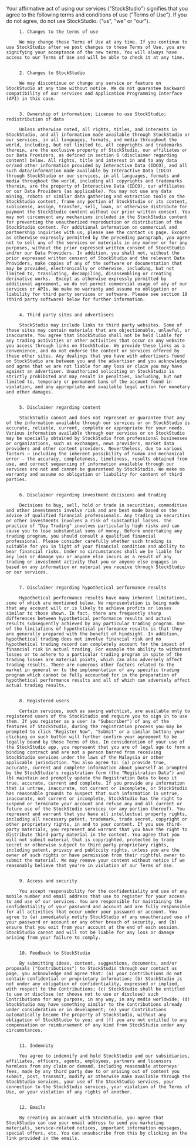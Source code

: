 Your affirmative act of using our services ("StockStudio") signifies that you agree to the following terms and conditions of use ("Terms of Use"). If you do not agree, do not use StockStudio. ("us", "we" or "our").


         1. Changes to the terms of use

         We may change these Terms of Use at any time. If you continue to use StockStudio after we post changes to these Terms of Use, you are signifying your acceptance of the new terms. You will always have access to our Terms of Use and will be able to check it at any time. 


         2. Changes to StockStudio

         We may discontinue or change any service or feature on StockStudio at any time without notice. We do not guarantee backward compatibility of our services and Application Programming Interface (API) in this case. 


         3. Ownership of information; License to use StockStudio; redistribution of data

         Unless otherwise noted, all rights, titles, and interests in StockStudio, and all information made available through StockStudio or our services, in all languages, formats, and media throughout the world, including, but not limited to, all copyrights and trademarks therein, are the exclusive property of StockStudio, our affiliates or our Data Providers, as defined in section 6 (disclaimer regarding content) below. All rights, title and interest in and to any data or/and other information provided by Interactive Data (IDCO), and all such data/information made available by Interactive Data (IDCO) through StockStudio or our services, in all languages, formats and media throughout the world, including all copyrights and trademarks therein, are the property of Interactive Data (IDCO), our affiliates or our Data Providers (as applicable). You may not use any data mining, robots or similar data gathering and extraction tools on the StockStudio content, frame any portion of StockStudio or its content, sublicense, assign, transfer, sell, loan, or otherwise distribute for payment the StockStudio content without our prior written consent. You may not circumvent any mechanisms included in the StockStudio content for preventing the unauthorized reproduction or distribution of the StockStudio content. For additional information on commercial and partnership inquiries with us, please see the contact us page. Except as otherwise expressly permitted by the preceding paragraph, you agree not to sell any of the services or materials in any manner or for any purposes, without the prior expressed written consent of StockStudio and/or our Data Providers. In addition, you shall not, without the prior expressed written consent of StockStudio and the relevant Data Providers, make copies of any of the software or documentation that may be provided, electronically or otherwise, including, but not limited to, translating, decompiling, disassembling or creating derivative works.  Except as otherwise expressly permitted by additional agreement, we do not permit commercial usage of any of our services or APIs. We make no warranty and assume no obligation or liability for third party services or software. Please see section 19 (third party software) below for further information. 


         4. Third party sites and advertisers

         StockStudio may include links to third party websites. Some of these sites may contain materials that are objectionable, unlawful, or inaccurate. You agree that StockStudio shall not be held liable for any trading activities or other activities that occur on any website you access through links on StockStudio. We provide these links as a convenience, and do not endorse the content or services offered by these other sites. Any dealings that you have with advertisers found on StockStudio are between you and the advertiser and you acknowledge and agree that we are not liable for any loss or claim you may have against an advertiser. Unauthorized soliciting on StockStudio is strictly prohibited and may result in penalties, including, but not limited to, temporary or permanent bans of the account found in violation, and any appropriate and available legal action for monetary and other damages. 


         5. Disclaimer regarding content

         StockStudio cannot and does not represent or guarantee that any of the information available through our services or on StockStudio is accurate, reliable, current, complete or appropriate for your needs. Various information available through our services or on StockStudio may be specially obtained by StockStudio from professional businesses or organizations, such as exchanges, news providers, market data providers and other content providers. Nevertheless, due to various factors — including the inherent possibility of human and mechanical error — the accuracy, completeness, timeliness, results obtained from use, and correct sequencing of information available through our services are not and cannot be guaranteed by StockStudio. We make no warranty and assume no obligation or liability for content of third parties. 


         6. Disclaimer regarding investment decisions and trading

         Decisions to buy, sell, hold or trade in securities, commodities and other investments involve risk and are best made based on the advice of qualified financial professionals. Any trading in securities or other investments involves a risk of substantial losses. The practice of "Day Trading" involves particularly high risks and can cause you to lose substantial sums of money. Before undertaking any trading program, you should consult a qualified financial professional. Please consider carefully whether such trading is suitable for you in light of your financial condition and ability to bear financial risks. Under no circumstances shall we be liable for any loss or damage you or anyone else incurs as a result of any trading or investment activity that you or anyone else engages in based on any information or material you receive through StockStudio or our services. 


         7. Disclaimer regarding hypothetical performance results

         Hypothetical performance results have many inherent limitations, some of which are mentioned below. No representation is being made that any account will or is likely to achieve profits or losses similar to those shown. In fact, there are frequently sharp differences between hypothetical performance results and actual results subsequently achieved by any particular trading program. One of the limitations of hypothetical performance results is that they are generally prepared with the benefit of hindsight. In addition, hypothetical trading does not involve financial risk and no hypothetical trading record can completely account for the impact of financial risk in actual trading. For example the ability to withstand losses or to adhere to a particular trading program in spite of the trading losses are material points, which can also adversely affect trading results. There are numerous other factors related to the market in general or to the implementation of any specific trading program which cannot be fully accounted for in the preparation of hypothetical performance results and all of which can adversely affect actual trading results. 


         8. Registered users

         Certain services, such as saving watchlist, are available only to registered users of the StockStudio and require you to sign in to use them. If you register as a user (a "Subscriber") of any of the features of StockStudio, during the registration process you may be prompted to click "Register Now", "Submit" or a similar button; your clicking on such button will further confirm your agreement to be legally bound by these Terms of Use. In consideration of your use of the StockStudio app, you represent that you are of legal age to form a binding contract and are not a person barred from receiving StockStudio services under the laws of the Malaysia or other applicable jurisdiction. You also agree to: (a) provide true, accurate, current and complete information about yourself as prompted by the StockStudio's registration form (the "Registration Data") and (b) maintain and promptly update the Registration Data to keep it true, accurate, current and complete. If you provide any information that is untrue, inaccurate, not current or incomplete, or StockStudio has reasonable grounds to suspect that such information is untrue, inaccurate, not current or incomplete, StockStudio has the right to suspend or terminate your account and refuse any and all current or future use of the StockStudio services (or any portion thereof). You represent and warrant that you have all intellectual property rights, including all necessary patent, trademark, trade secret, copyright or other proprietary rights, in and to your content. If you use third-party materials, you represent and warrant that you have the right to distribute third-party material in the content. You agree that you will not submit material that is copyrighted, protected by trade secret or otherwise subject to third party proprietary rights, including patent, privacy and publicity rights, unless you are the owner of such rights or have permission from their rightful owner to submit the material. We may remove your content without notice if we reasonably believe that you're in violation of our Terms of Use. 


         9. Access and security

         You accept responsibility for the confidentiality and use of any mobile number and email address that use to register for your access to and use of our services. You are responsible for maintaining the confidentiality of your password and account and are fully responsible for all activities that occur under your password or account. You agree to (a) immediately notify StockStudio of any unauthorized use of your password or account or any other breach of security, and (b) ensure that you exit from your account at the end of each session. StockStudio cannot and will not be liable for any loss or damage arising from your failure to comply. 


         10. Feedback to StockStudio

         By submitting ideas, content, suggestions, documents, and/or proposals ("Contributions") to StockStudio through our contact us page, you acknowledge and agree that: (a) your Contributions do not contain confidential or proprietary information; (b) StockStudio is not under any obligation of confidentiality, expressed or implied, with respect to the Contributions; (c) StockStudio shall be entitled to use or disclose (or choose not to use or disclose) such Contributions for any purpose, in any way, in any media worldwide; (d) StockStudio may have something similar to the Contributions already under consideration or in development; (e) your Contributions automatically become the property of StockStudio, without any obligation of StockStudio to you; and (f) you are not entitled to any compensation or reimbursement of any kind from StockStudio under any circumstances. 


         11. Indemnity

         You agree to indemnify and hold StockStudio and our subsidiaries, affiliates, officers, agents, employees, partners and licensors harmless from any claim or demand, including reasonable attorneys' fees, made by any third party due to or arising out of content you submit, post, transmit, modify or otherwise make available through the StockStudio services, your use of the StockStudio services, your connection to the StockStudio services, your violation of the Terms of Use, or your violation of any rights of another. 


         12. Emails

         By creating an account with StockStudio, you agree that StockStudio can use your email address to send you marketing materials, service-related notices, important information messages, special offers, etc. You can unsubscribe from this by clicking on the link provided in the emails.
